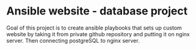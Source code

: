 # Ansible website - database project
Goal of this project is to create ansible playbooks that sets up custom website by taking it from private github repository and putting it on nginx server. Then connecting postgreSQL to nginx server.
